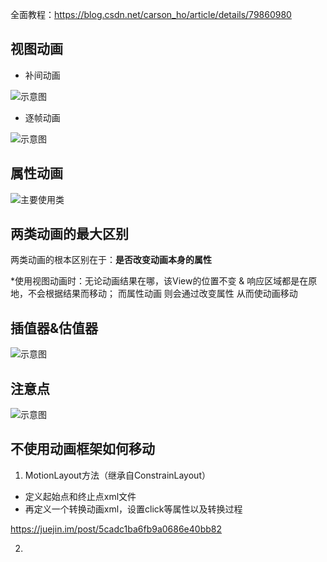 全面教程：https://blog.csdn.net/carson_ho/article/details/79860980

## 视图动画

- 补间动画

![示意图](https://imgconvert.csdnimg.cn/aHR0cDovL3VwbG9hZC1pbWFnZXMuamlhbnNodS5pby91cGxvYWRfaW1hZ2VzLzk0NDM2NS05MTIyNjc1NWFkYzNmNmIwLmpwZz9pbWFnZU1vZ3IyL2F1dG8tb3JpZW50L3N0cmlwJTdDaW1hZ2VWaWV3Mi8yL3cvMTI0MA)

- 逐帧动画

![示意图](https://imgconvert.csdnimg.cn/aHR0cDovL3VwbG9hZC1pbWFnZXMuamlhbnNodS5pby91cGxvYWRfaW1hZ2VzLzk0NDM2NS1iMDFhMDA1NTBjODE1OWNiLnBuZz9pbWFnZU1vZ3IyL2F1dG8tb3JpZW50L3N0cmlwJTdDaW1hZ2VWaWV3Mi8yL3cvMTI0MA)

## 属性动画

![主要使用类](https://imgconvert.csdnimg.cn/aHR0cDovL3VwbG9hZC1pbWFnZXMuamlhbnNodS5pby91cGxvYWRfaW1hZ2VzLzk0NDM2NS1lNzVlMzI4ZjdlM2ZhYjU5LnBuZz9pbWFnZU1vZ3IyL2F1dG8tb3JpZW50L3N0cmlwJTdDaW1hZ2VWaWV3Mi8yL3cvMTI0MA)

## 两类动画的最大区别

两类动画的根本区别在于：**是否改变动画本身的属性**

*使用视图动画时：无论动画结果在哪，该View的位置不变 & 响应区域都是在原地，不会根据结果而移动；
而属性动画 则会通过改变属性 从而使动画移动

## 插值器&估值器

![示意图](https://imgconvert.csdnimg.cn/aHR0cDovL3VwbG9hZC1pbWFnZXMuamlhbnNodS5pby91cGxvYWRfaW1hZ2VzLzk0NDM2NS1iNzUzNTI1ZGI3ODNlMDM5LnBuZz9pbWFnZU1vZ3IyL2F1dG8tb3JpZW50L3N0cmlwJTdDaW1hZ2VWaWV3Mi8yL3cvMTI0MA)

## 注意点

![示意图](https://imgconvert.csdnimg.cn/aHR0cDovL3VwbG9hZC1pbWFnZXMuamlhbnNodS5pby91cGxvYWRfaW1hZ2VzLzk0NDM2NS1mZDcxMGRmYjNkNmI3OTI4LnBuZz9pbWFnZU1vZ3IyL2F1dG8tb3JpZW50L3N0cmlwJTdDaW1hZ2VWaWV3Mi8yL3cvMTI0MA)

## 不使用动画框架如何移动

1. MotionLayout方法（继承自ConstrainLayout）

- 定义起始点和终止点xml文件
- 再定义一个转换动画xml，设置click等属性以及转换过程

https://juejin.im/post/5cadc1ba6fb9a0686e40bb82

2. 